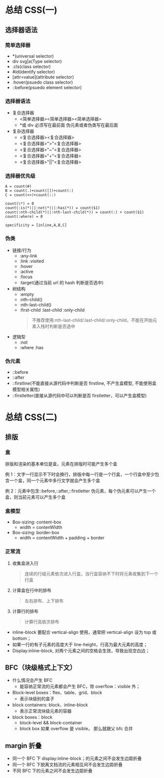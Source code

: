 # 总结 CSS(一)

## 选择器语法

### 简单选择器

- \*(universal selector)
- div svg|a(Type selector)
- .cls(class selector)
- #id(identify selector)
- [attr=value](attribute selector)
- :hover(psuedo class selector)
- ::before(psuedo element selector)

### 选择器语法

<!-- ![selector](../documents/images/selector.png) -->

- 复合选择器
  - <简单选择器><简单选择器><简单选择器>
  - \*或 div 必须写在最前面 伪元素或者伪类写在最后面
- 复杂选择器
  - <复合选择器><sp><复合选择器>
  - <复合选择器>">"<复合选择器>
  - <复合选择器>"~"<复合选择器>
  - <复合选择器>"+"<复合选择器>
  - <复合选择器>"||"<复合选择器>

### 选择器优先级

<!-- ![specificity](../documents/images/specificity.png) -->

```
A = count(#)
B = count(.)+count([])+count(:)
C = count(<>)+count(::)

count(\*) = 0
count(:is(*)||:not(*)||:has(*)) = count($1)
count(:nth-child(*)||:nth-last-child(*)) = count(:) + count($1)
count(:where) = 0

specificity = [inline,A,B,C]
```

### 伪类

- 链接/行为
  - :any-link
  - :link :visited
  - :hover
  - :active
  - :focus
  - :target(通过当前 url 的 hash 判断是否选中)
- 树结构
  - :empty
  - :nth-child()
  - :nth-last-child()
  - :first-child :last-child :only-child
    > 不推荐使用:nth-last-child/:last-child/:only-child，不能在开始元素入栈时判断是否选中
- 逻辑型
  - :not
  - :where :has

### 伪元素

- ::before
- ::after
- ::firstline(不能直接从源代码中判断是否 firstline, 不产生盒模型, 不能使用盒模型相关属性)
- ::firstletter(直接从源代码中可以判断是否 firstletter，可以产生盒模型)

# 总结 CSS(二)

## 排版

### 盒

排版和渲染的基本单位是盒，元素在排版时可能产生多个盒

例 1：文字一行显示不下时会换行，排版中每一行是一个行盒，一个行盒中至少包含一个盒，同一个元素中多行文字就会产生多个盒

例 2：元素中包含::before,::after,::firstletter 伪元素，每个伪元素可以产生一个盒，则当前元素可以产生多个盒

### 盒模型

<!-- ![盒模型](../documents/images/box-model.png) -->

- Box-sizing: content-box
  - width = contenWIdth
- Box-sizing: border-box
  - width = contentWidth + padding + border

### 正常流

1. 收集盒进入行
   > 连续的行级元素依次进入行盒，当行盒容纳不下时将元素收集到下一个行盒
2. 计算盒在行中的排布
   > 左右排布、上下排布
3. 计算行的排布
   > 计算行高依次排布

- inline-block 要配合 vertical-align 使用，通常把 vertical-align 设为 top 或 bottom；
- 如果一行的有子元素的高度大于 line-height，行高为最大元素的高度；
- Display:inline-block, 对两个元素之间的空格会生效，导致出现空白边；

## BFC（块级格式上下文）

- 什么情况会产生 BFC
  - 能容纳正常流的元素都会产生 BFC，除 overflow：visible 外；
- Block-level boxes：flex、table、grid、block
  - 表示块级别的盒子
- block containers: block、inline-block
  - 表示正常流块级元素的容器
- block boxes：block
  - block-level && block-container
  - block box 如果 overflow 是 visible， 那么就跟父 bfc 合并

## margin 折叠

- 同一个 BFC 下 display:inline-block；的元素之间不会发生边距折叠
- 同一个 BFC 下脱离文档流的元素相互间不会发生边距折叠
- 不同 BFC 下的元素之间不会发生边距折叠
